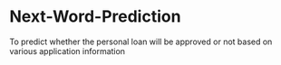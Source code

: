 # Next-Word-Prediction
To predict whether the personal loan will be approved or not based on various application information
